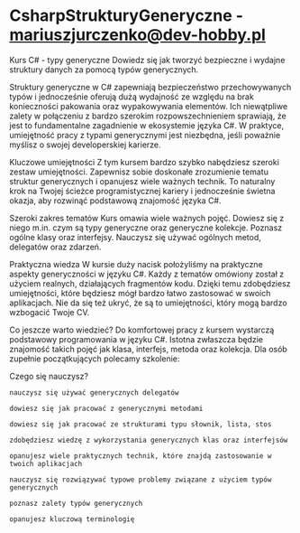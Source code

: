 # CsharpStrukturyGeneryczne   -  mariuszjurczenko@dev-hobby.pl 

Kurs C# - typy generyczne
Dowiedz się jak tworzyć bezpieczne i wydajne struktury danych za pomocą typów generycznych.

Struktury generyczne w C# zapewniają bezpieczeństwo przechowywanych typów i jednocześnie oferują dużą wydajność ze względu na brak konieczności pakowania oraz wypakowywania elementów. Ich niewątpliwe zalety w połączeniu z bardzo szerokim rozpowszechnieniem sprawiają, że jest to fundamentalne zagadnienie w ekosystemie języka C#. W praktyce, umiejętność pracy z typami generycznymi jest niezbędna, jeśli poważnie myślisz o swojej developerskiej karierze.

Kluczowe umiejętności
Z tym kursem bardzo szybko nabędziesz szeroki zestaw umiejętności. Zapewnisz sobie doskonałe zrozumienie tematu struktur generycznych i opanujesz wiele ważnych technik. To naturalny krok na Twojej ścieżce programistycznej kariery i jednocześnie świetna okazja, aby rozwinąć podstawową znajomość języka C#.

Szeroki zakres tematów
Kurs omawia wiele ważnych pojęć. Dowiesz się z niego m.in. czym są typy generyczne oraz generyczne kolekcje. Poznasz ogólne klasy oraz interfejsy. Nauczysz się używać ogólnych metod, delegatów oraz zdarzeń.


Praktyczna wiedza
W kursie duży nacisk położyliśmy na praktyczne aspekty generyczności w języku C#. Każdy z tematów omówiony został z użyciem realnych, działających fragmentów kodu. Dzięki temu zdobędziesz umiejętności, które będziesz mógł bardzo łatwo zastosować w swoich aplikacjach. Nie da się też ukryć, że są to umiejętności, który mogą bardzo wzbogacić Twoje CV.


Co jeszcze warto wiedzieć?
Do komfortowej pracy z kursem wystarczą podstawowy programowania w języku C#. Istotna zwłaszcza będzie znajomość takich pojęć jak klasa, interfejs, metoda oraz kolekcja. Dla osób zupełnie początkujących polecamy szkolenie:



Czego się nauczysz?

    nauczysz się używać generycznych delegatów

    dowiesz się jak pracować z generycznymi metodami

    dowiesz się jak pracować ze strukturami typu słownik, lista, stos

    zdobędziesz wiedzę z wykorzystania generycznych klas oraz interfejsów

    opanujesz wiele praktycznych technik, które znajdą zastosowanie w twoich aplikacjach

    nauczysz się rozwiązywać typowe problemy związane z użyciem typów generycznych

    poznasz zalety typów generycznych

    opanujesz kluczową terminologię

